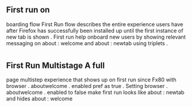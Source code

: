 #
First
run
on
-
boarding
flow
First
Run
flow
describes
the
entire
experience
users
have
after
Firefox
has
successfully
been
installed
up
until
the
first
instance
of
new
tab
is
shown
.
First
run
help
onboard
new
users
by
showing
relevant
messaging
on
about
:
welcome
and
about
:
newtab
using
triplets
.
#
#
#
First
Run
Multistage
A
full
-
page
multistep
experience
that
shows
up
on
first
run
since
Fx80
with
browser
.
aboutwelcome
.
enabled
pref
as
true
.
Setting
browser
.
aboutwelcome
.
enabled
to
false
make
first
run
looks
like
about
:
newtab
and
hides
about
:
welcome
